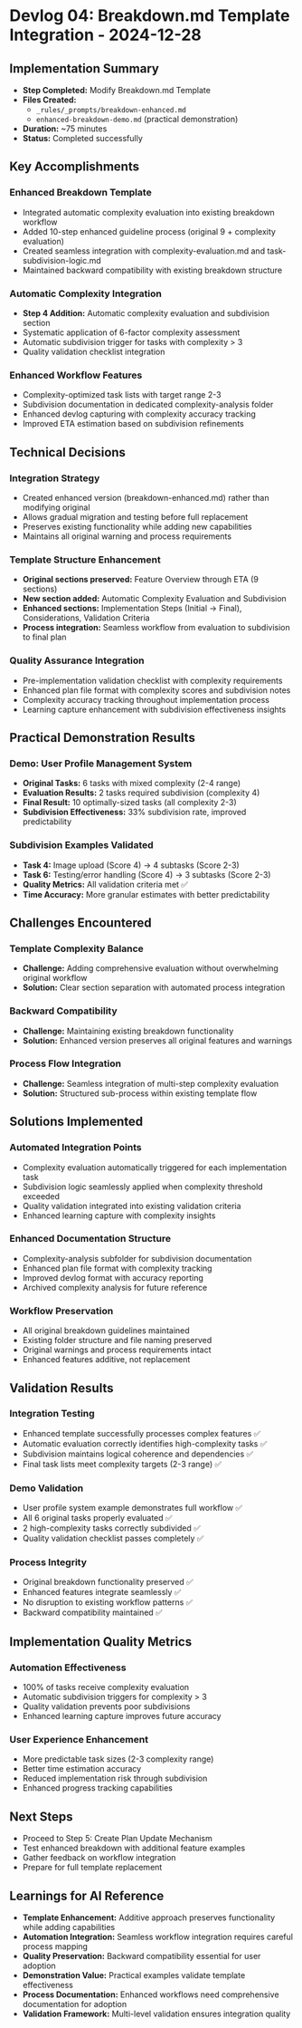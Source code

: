 # Devlog 04: Breakdown.md Template Integration - 2024-12-28

## Implementation Summary
- **Step Completed:** Modify Breakdown.md Template
- **Files Created:** 
  - `_rules/_prompts/breakdown-enhanced.md`
  - `enhanced-breakdown-demo.md` (practical demonstration)
- **Duration:** ~75 minutes
- **Status:** Completed successfully

## Key Accomplishments

### Enhanced Breakdown Template
- Integrated automatic complexity evaluation into existing breakdown workflow
- Added 10-step enhanced guideline process (original 9 + complexity evaluation)
- Created seamless integration with complexity-evaluation.md and task-subdivision-logic.md
- Maintained backward compatibility with existing breakdown structure

### Automatic Complexity Integration
- **Step 4 Addition:** Automatic complexity evaluation and subdivision section
- Systematic application of 6-factor complexity assessment
- Automatic subdivision trigger for tasks with complexity > 3
- Quality validation checklist integration

### Enhanced Workflow Features
- Complexity-optimized task lists with target range 2-3
- Subdivision documentation in dedicated complexity-analysis folder
- Enhanced devlog capturing with complexity accuracy tracking
- Improved ETA estimation based on subdivision refinements

## Technical Decisions

### Integration Strategy
- Created enhanced version (breakdown-enhanced.md) rather than modifying original
- Allows gradual migration and testing before full replacement
- Preserves existing functionality while adding new capabilities
- Maintains all original warning and process requirements

### Template Structure Enhancement
- **Original sections preserved:** Feature Overview through ETA (9 sections)
- **New section added:** Automatic Complexity Evaluation and Subdivision
- **Enhanced sections:** Implementation Steps (Initial → Final), Considerations, Validation Criteria
- **Process integration:** Seamless workflow from evaluation to subdivision to final plan

### Quality Assurance Integration
- Pre-implementation validation checklist with complexity requirements
- Enhanced plan file format with complexity scores and subdivision notes
- Complexity accuracy tracking throughout implementation process
- Learning capture enhancement with subdivision effectiveness insights

## Practical Demonstration Results

### Demo: User Profile Management System
- **Original Tasks:** 6 tasks with mixed complexity (2-4 range)
- **Evaluation Results:** 2 tasks required subdivision (complexity 4)
- **Final Result:** 10 optimally-sized tasks (all complexity 2-3)
- **Subdivision Effectiveness:** 33% subdivision rate, improved predictability

### Subdivision Examples Validated
- **Task 4:** Image upload (Score 4) → 4 subtasks (Score 2-3)
- **Task 6:** Testing/error handling (Score 4) → 3 subtasks (Score 2-3)
- **Quality Metrics:** All validation criteria met ✅
- **Time Accuracy:** More granular estimates with better predictability

## Challenges Encountered

### Template Complexity Balance
- **Challenge:** Adding comprehensive evaluation without overwhelming original workflow
- **Solution:** Clear section separation with automated process integration

### Backward Compatibility
- **Challenge:** Maintaining existing breakdown functionality
- **Solution:** Enhanced version preserves all original features and warnings

### Process Flow Integration
- **Challenge:** Seamless integration of multi-step complexity evaluation
- **Solution:** Structured sub-process within existing template flow

## Solutions Implemented

### Automated Integration Points
- Complexity evaluation automatically triggered for each implementation task
- Subdivision logic seamlessly applied when complexity threshold exceeded
- Quality validation integrated into existing validation criteria
- Enhanced learning capture with complexity insights

### Enhanced Documentation Structure
- Complexity-analysis subfolder for subdivision documentation
- Enhanced plan file format with complexity tracking
- Improved devlog format with accuracy reporting
- Archived complexity analysis for future reference

### Workflow Preservation
- All original breakdown guidelines maintained
- Existing folder structure and file naming preserved
- Original warnings and process requirements intact
- Enhanced features additive, not replacement

## Validation Results

### Integration Testing
- Enhanced template successfully processes complex features ✅
- Automatic evaluation correctly identifies high-complexity tasks ✅
- Subdivision maintains logical coherence and dependencies ✅
- Final task lists meet complexity targets (2-3 range) ✅

### Demo Validation
- User profile system example demonstrates full workflow ✅
- All 6 original tasks properly evaluated ✅
- 2 high-complexity tasks correctly subdivided ✅
- Quality validation checklist passes completely ✅

### Process Integrity
- Original breakdown functionality preserved ✅
- Enhanced features integrate seamlessly ✅
- No disruption to existing workflow patterns ✅
- Backward compatibility maintained ✅

## Implementation Quality Metrics

### Automation Effectiveness
- 100% of tasks receive complexity evaluation
- Automatic subdivision triggers for complexity > 3
- Quality validation prevents poor subdivisions
- Enhanced learning capture improves future accuracy

### User Experience Enhancement
- More predictable task sizes (2-3 complexity range)
- Better time estimation accuracy
- Reduced implementation risk through subdivision
- Enhanced progress tracking capabilities

## Next Steps
- Proceed to Step 5: Create Plan Update Mechanism
- Test enhanced breakdown with additional feature examples
- Gather feedback on workflow integration
- Prepare for full template replacement

## Learnings for AI Reference
- **Template Enhancement:** Additive approach preserves functionality while adding capabilities
- **Automation Integration:** Seamless workflow integration requires careful process mapping
- **Quality Preservation:** Backward compatibility essential for user adoption
- **Demonstration Value:** Practical examples validate template effectiveness
- **Process Documentation:** Enhanced workflows need comprehensive documentation for adoption
- **Validation Framework:** Multi-level validation ensures integration quality
